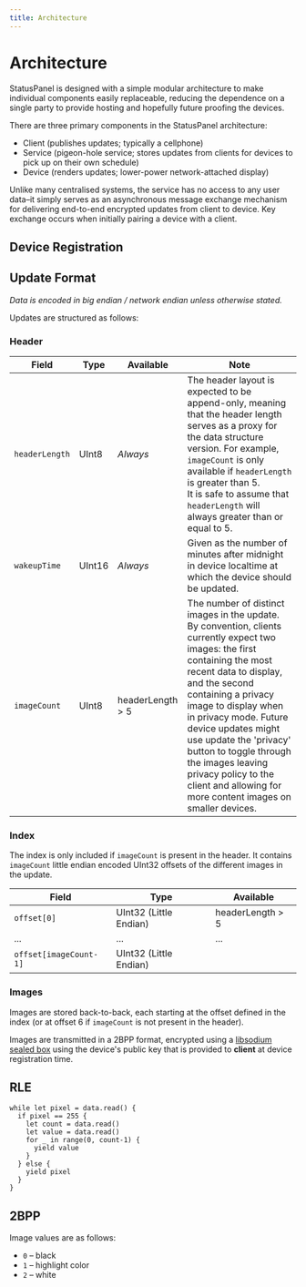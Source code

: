 ```yaml
---
title: Architecture
---
```


# Architecture

StatusPanel is designed with a simple modular architecture to make individual components easily replaceable, reducing the dependence on a single party to provide hosting and hopefully future proofing the devices.

There are three primary components in the StatusPanel architecture:

- Client (publishes updates; typically a cellphone)
- Service (pigeon-hole service; stores updates from clients for devices to pick up on their own schedule)
- Device (renders updates; lower-power network-attached display)

Unlike many centralised systems, the service has no access to any user data–it simply serves as an asynchronous message exchange mechanism for delivering end-to-end encrypted updates from client to device. Key exchange occurs when initially pairing a device with a client.

## Device Registration

## Update Format

_Data is encoded in big endian / network endian unless otherwise stated._

Updates are structured as follows:

### Header

| Field          | Type   | Available         | Note                                                         |
| -------------- | ------ | ----------------- | ------------------------------------------------------------ |
| `headerLength` | UInt8  | _Always_          | The header layout is expected to be append-only, meaning that the header length serves as a proxy for the data structure version. For example, `imageCount` is only available if `headerLength` is greater than 5.<br />It is safe to assume that `headerLength` will always greater than or equal to 5. |
| `wakeupTime`   | UInt16 | _Always_          | Given as the number of minutes after midnight in device localtime at which the device should be updated. |
| `imageCount`   | UInt8  | headerLength  > 5 | The number of distinct images in the update. By convention, clients currently expect two images: the first containing the most recent data to display, and the second containing a privacy image to display when in privacy mode. Future device updates might use update the 'privacy' button to toggle through the images leaving privacy policy to the client and allowing for more content images on smaller devices. |

### Index

The index is only included if `imageCount` is present in the header. It contains `imageCount` little endian encoded UInt32 offsets of the different images in the update.

| Field                  | Type                   | Available        |
| ---------------------- | ---------------------- | ---------------- |
| `offset[0]`            | UInt32 (Little Endian) | headerLength > 5 |
| ...                    | ...                    | ...              |
| `offset[imageCount-1]` | UInt32 (Little Endian) |                  |

### Images

Images are stored back-to-back, each starting at the offset defined in the index (or at offset 6 if `imageCount` is not present in the header).

Images are transmitted in a 2BPP format, encrypted using a [libsodium sealed box](https://doc.libsodium.org/public-key_cryptography/sealed_boxes)  using the device's public key that is provided to **client** at device registration time.

## RLE

```
while let pixel = data.read() {
  if pixel == 255 {
    let count = data.read()
    let value = data.read()
    for _ in range(0, count-1) {
      yield value
    }
  } else {
    yield pixel
  }
}
```

## 2BPP

Image values are as follows:

- `0` – black
- `1` – highlight color
- `2` – white
